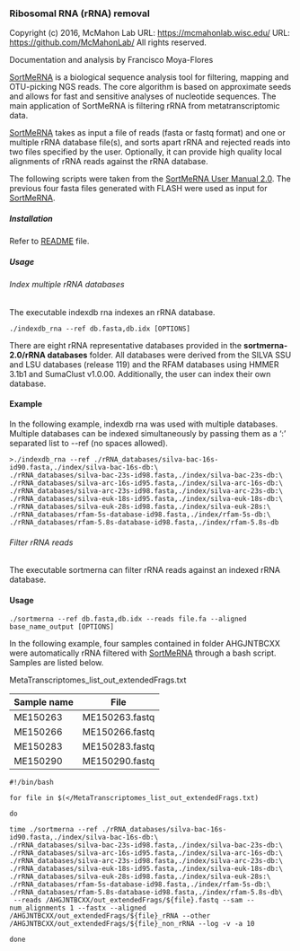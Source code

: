 ### Ribosomal RNA (rRNA) removal

Copyright (c) 2016, McMahon Lab
URL: https://mcmahonlab.wisc.edu/
URL: https://github.com/McMahonLab/
All rights reserved.

Documentation and analysis by Francisco Moya-Flores


[SortMeRNA](http://bioinfo.lifl.fr/RNA/sortmerna/) is a biological sequence analysis tool for filtering, mapping and OTU-picking NGS reads. The core algorithm is based on approximate seeds and allows for fast and sensitive analyses of nucleotide sequences. The main application of SortMeRNA is filtering rRNA from metatranscriptomic data.

[SortMeRNA](http://bioinfo.lifl.fr/RNA/sortmerna/) takes as input a file of reads (fasta or fastq format) and one or multiple rRNA database file(s), and sorts apart rRNA and rejected reads into two files specified by the user. Optionally, it can provide high quality local alignments of rRNA reads against the rRNA database.

The following scripts were taken from the [SortMeRNA User Manual 2.0](http://bioinfo.lifl.fr/RNA/sortmerna/code/SortMeRNA-user-manual-v2.0.pdf). The previous four fasta files generated with FLASH were used as input for [SortMeRNA](http://bioinfo.lifl.fr/RNA/sortmerna/).

##### Installation

Refer to [README](https://github.com/biocore/sortmerna/blob/master/README.md) file.

##### Usage

###### Index multiple rRNA databases

The executable indexdb rna indexes an rRNA database.
```
./indexdb_rna --ref db.fasta,db.idx [OPTIONS]
```

There are eight rRNA representative databases provided in the __sortmerna-2.0/rRNA databases__ folder. All databases were derived from the SILVA SSU and LSU databases (release 119) and the RFAM databases using HMMER 3.1b1 and SumaClust v1.0.00. Additionally, the user can index their own database.

#### Example

In the following example, indexdb rna was used with multiple databases. Multiple databases can be indexed simultaneously by passing them as a ‘:’ separated list to --ref (no spaces allowed).
```
>./indexdb_rna --ref ./rRNA_databases/silva-bac-16s-id90.fasta,./index/silva-bac-16s-db:\
./rRNA_databases/silva-bac-23s-id98.fasta,./index/silva-bac-23s-db:\
./rRNA_databases/silva-arc-16s-id95.fasta,./index/silva-arc-16s-db:\
./rRNA_databases/silva-arc-23s-id98.fasta,./index/silva-arc-23s-db:\
./rRNA_databases/silva-euk-18s-id95.fasta,./index/silva-euk-18s-db:\
./rRNA_databases/silva-euk-28s-id98.fasta,./index/silva-euk-28s:\
./rRNA_databases/rfam-5s-database-id98.fasta,./index/rfam-5s-db:\
./rRNA_databases/rfam-5.8s-database-id98.fasta,./index/rfam-5.8s-db

```

###### Filter rRNA reads

The executable sortmerna can filter rRNA reads against an indexed rRNA database.

#### Usage

```
./sortmerna --ref db.fasta,db.idx --reads file.fa --aligned base_name_output [OPTIONS]
```

In the following example, four samples contained in folder AHGJNTBCXX were automatically rRNA filtered with [SortMeRNA](http://bioinfo.lifl.fr/RNA/sortmerna/) through a bash script. Samples are listed below.


MetaTranscriptomes_list_out_extendedFrags.txt

Sample name|File
--|--
ME150263|ME150263.fastq
ME150266|ME150266.fastq
ME150283|ME150283.fastq
ME150290|ME150290.fastq

```
#!/bin/bash

for file in $(</MetaTranscriptomes_list_out_extendedFrags.txt)

do

time ./sortmerna --ref ./rRNA_databases/silva-bac-16s-id90.fasta,./index/silva-bac-16s-db:\
./rRNA_databases/silva-bac-23s-id98.fasta,./index/silva-bac-23s-db:\
./rRNA_databases/silva-arc-16s-id95.fasta,./index/silva-arc-16s-db:\
./rRNA_databases/silva-arc-23s-id98.fasta,./index/silva-arc-23s-db:\
./rRNA_databases/silva-euk-18s-id95.fasta,./index/silva-euk-18s-db:\
./rRNA_databases/silva-euk-28s-id98.fasta,./index/silva-euk-28s:\
./rRNA_databases/rfam-5s-database-id98.fasta,./index/rfam-5s-db:\
./rRNA_databases/rfam-5.8s-database-id98.fasta,./index/rfam-5.8s-db\
 --reads /AHGJNTBCXX/out_extendedFrags/${file}.fastq --sam --num_alignments 1 --fastx --aligned /AHGJNTBCXX/out_extendedFrags/${file}_rRNA --other /AHGJNTBCXX/out_extendedFrags/${file}_non_rRNA --log -v -a 10

done
```
